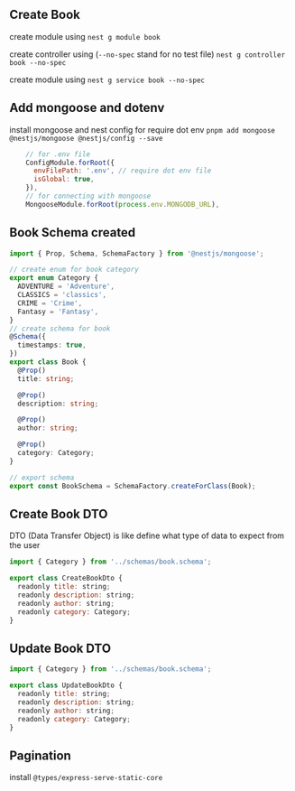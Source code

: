 ## Create Book

create module using
`nest g module book`

create controller using (`--no-spec` stand for no test file)
`nest g controller book --no-spec`

create module using
`nest g service book --no-spec`

## Add mongoose and dotenv

install mongoose and nest config for require dot env
`pnpm add mongoose @nestjs/mongoose @nestjs/config --save`

```js
    // for .env file
    ConfigModule.forRoot({
      envFilePath: '.env', // require dot env file
      isGlobal: true,
    }),
    // for connecting with mongoose
    MongooseModule.forRoot(process.env.MONGODB_URL),
```

## Book Schema created

```ts
import { Prop, Schema, SchemaFactory } from '@nestjs/mongoose';

// create enum for book category
export enum Category {
  ADVENTURE = 'Adventure',
  CLASSICS = 'classics',
  CRIME = 'Crime',
  Fantasy = 'Fantasy',
}
// create schema for book
@Schema({
  timestamps: true,
})
export class Book {
  @Prop()
  title: string;

  @Prop()
  description: string;

  @Prop()
  author: string;

  @Prop()
  category: Category;
}

// export schema
export const BookSchema = SchemaFactory.createForClass(Book);
```

## Create Book DTO

DTO (Data Transfer Object) is like define what type of data to expect from the user

```js
import { Category } from '../schemas/book.schema';

export class CreateBookDto {
  readonly title: string;
  readonly description: string;
  readonly author: string;
  readonly category: Category;
}

```

## Update Book DTO

```js
import { Category } from '../schemas/book.schema';

export class UpdateBookDto {
  readonly title: string;
  readonly description: string;
  readonly author: string;
  readonly category: Category;
}

```

## Pagination

install `@types/express-serve-static-core`
